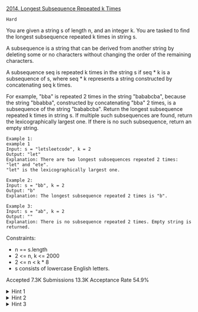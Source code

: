 [2014. Longest Subsequence Repeated k Times](https://leetcode.com/problems/longest-subsequence-repeated-k-times/)

`Hard`

You are given a string s of length n, and an integer k. You are tasked to find the longest subsequence repeated k times in string s.

A subsequence is a string that can be derived from another string by deleting some or no characters without changing the order of the remaining characters.

A subsequence seq is repeated k times in the string s if seq * k is a subsequence of s, where seq * k represents a string constructed by concatenating seq k times.

For example, "bba" is repeated 2 times in the string "bababcba", because the string "bbabba", constructed by concatenating "bba" 2 times, is a subsequence of the string "bababcba".
Return the longest subsequence repeated k times in string s. If multiple such subsequences are found, return the lexicographically largest one. If there is no such subsequence, return an empty string.

```
Example 1:
example 1
Input: s = "letsleetcode", k = 2
Output: "let"
Explanation: There are two longest subsequences repeated 2 times: "let" and "ete".
"let" is the lexicographically largest one.

Example 2:
Input: s = "bb", k = 2
Output: "b"
Explanation: The longest subsequence repeated 2 times is "b".

Example 3:
Input: s = "ab", k = 2
Output: ""
Explanation: There is no subsequence repeated 2 times. Empty string is returned.
``` 

Constraints:

- n == s.length
- 2 <= n, k <= 2000
- 2 <= n < k * 8
- s consists of lowercase English letters.

Accepted
7.3K
Submissions
13.3K
Acceptance Rate
54.9%

<details>
<summary>Hint 1</summary>

The length of the longest subsequence does not exceed n/k. Do you know why?

</details>
<details>
<summary>Hint 2</summary>

Find the characters that could be included in the potential answer. A character occurring more than or equal to k times can be used in the answer up to (count of the character / k) times.

</details>
<details>
<summary>Hint 3</summary>

Try all possible candidates in reverse lexicographic order, and check the string for the subsequence condition.

</details>